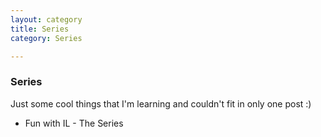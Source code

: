 ```yaml
---
layout: category
title: Series
category: Series

---
```

### Series

Just some cool things that I'm learning and couldn't fit in only one post :)

* Fun with IL - The Series